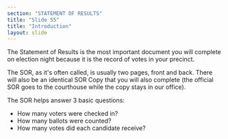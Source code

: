 ```yaml
---
section: "STATEMENT OF RESULTS"
title: "Slide 55"
title: "Introduction"
layout: slide
---
```


The Statement of Results is the most important document you will complete on election night because it is the record of votes in your precinct.

The SOR, as it's often called, is usually two pages, front and back. There will also be an identical SOR Copy that you will also complete (the official SOR goes to the courthouse while the copy stays in our office).

The SOR helps answer 3 basic questions:

- How many voters were checked in?
- How many ballots were counted?
- How many votes did each candidate receive?



